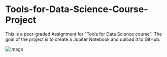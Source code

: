# Tools-for-Data-Science-Course-Project
This is a peer-graded Assignment for "Tools for Data Science course".
The goal of the project is to create a Jupiter Notebook and upload it to GitHub.

![image](https://github.com/mbujac/Tools-for-Data-Science-Course-Project/assets/45013026/1ab98f20-24f1-48b6-b42e-637d31c87a56)

